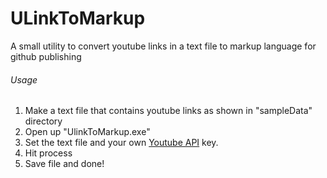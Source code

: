 # ULinkToMarkup
A small utility to convert youtube links in a text file to markup language for github publishing

###### Usage
1. Make a text file that contains youtube links as shown in "sampleData" directory
2. Open up "UlinkToMarkup.exe"
3. Set the text file and your own [Youtube API](https://developers.google.com/youtube/v3) key.
4. Hit process
5. Save file and done! 
